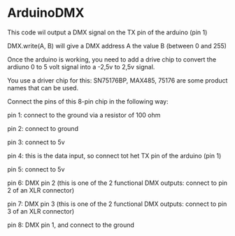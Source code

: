 # ArduinoDMX

This code wil output a DMX signal on the TX pin of the arduino (pin 1)

DMX.write(A, B) will give a DMX address A the value B (between 0 and 255)  

Once the arduino is working, you need to add a drive chip to convert the ardiuno 0 to 5 volt signal into a -2,5v to 2,5v signal.

You use a driver chip for this: SN75176BP, MAX485, 75176 are some product names that can be used. 

Connect the pins of this 8-pin chip in the following way: 

pin 1: connect to the ground via a resistor of 100 ohm

pin 2: connect to ground

pin 3: connect to 5v

pin 4: this is the data input, so connect tot het TX pin of the arduino (pin 1)

pin 5: connect to 5v

pin 6: DMX pin 2 (this is one of the 2 functional DMX outputs: connect to pin 2 of an XLR connector)

pin 7: DMX pin 3 (this is one of the 2 functional DMX outputs: connect to pin 3 of an XLR connector)

pin 8: DMX pin 1, and connect to the ground



